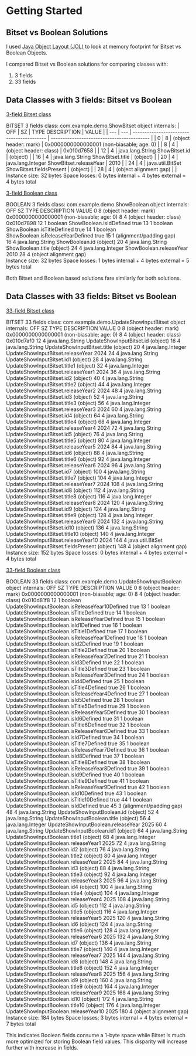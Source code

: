 # Getting Started

## Bitset vs Boolean Solutions
I used [Java Object Layout (JOL)](https://mvnrepository.com/artifact/org.openjdk.jol/jol-core) to look at memory footprint for Bitset vs Boolean Objects. 

I compared Bitset vs Boolean solutions for comparing classes with: 
1. 3 fields 
2. 33 fields

## Data Classes with 3 fields: Bitset vs Boolean

[3-field Bitset class](https://github.com/krutikavk/sparse-update-analysis/blob/main/demo/src/main/java/com/example/demo/ShowBitset.java)

BITSET 3 fields class:
com.example.demo.ShowBitset object internals:
| OFF | SZ  |              TYPE DESCRIPTION             |       VALUE                                |
| --- | --- | ----------------------------------------- | ------------------------------------------ |
| 0   | 8   |                  (object header: mark)    |  0x0000000000000001 (non-biasable; age: 0) |
| 8   | 4   |                  (object header: class)   |  0x010d7658                                |
| 12  | 4   | java.lang.String ShowBitset.id            |  (object)                                  |
| 16  | 4   | java.lang.String ShowBitset.title         |  (object)                                  |
| 20  | 4   | java.lang.Integer ShowBitset.releaseYear  |   2010                                     |
| 24  | 4   | java.util.BitSet ShowBitset.fieldsPresent |  (object)                                  |
| 28  | 4   |                  (object alignment gap)   |                                            |
Instance size: 32 bytes
Space losses: 0 bytes internal + 4 bytes external = 4 bytes total

[3-field Boolean class](https://github.com/krutikavk/sparse-update-analysis/blob/main/demo/src/main/java/com/example/demo/ShowBoolean.java)

BOOLEAN 3 fields class:
com.example.demo.ShowBoolean object internals:
OFF  SZ                TYPE DESCRIPTION                        VALUE
0    8                      (object header: mark)              0x0000000000000001 (non-biasable; age: 0)
8    4                     (object header: class)             0x010d7898
12   1             boolean ShowBoolean.isIdDefined            true
13   1             boolean ShowBoolean.isTitleDefined         true
14   1             boolean ShowBoolean.isReleaseYearDefined   true
15   1                     (alignment/padding gap)            
16   4    java.lang.String ShowBoolean.id                     (object)
20   4    java.lang.String ShowBoolean.title                  (object)
24   4   java.lang.Integer ShowBoolean.releaseYear            2010
28   4                     (object alignment gap)             
Instance size: 32 bytes
Space losses: 1 bytes internal + 4 bytes external = 5 bytes total

Both Bitset and Boolean based solutions fare similarly for both solutions.



## Data Classes with 33 fields: Bitset vs Boolean

[33-field Bitset class](https://github.com/krutikavk/sparse-update-analysis/blob/main/demo/src/main/java/com/example/demo/UpdateShowInputBitset.java)

BITSET 33 fields class:
com.example.demo.UpdateShowInputBitset object internals:
OFF  SZ                TYPE DESCRIPTION                           VALUE
0     8                     (object header: mark)                 0x0000000000000001 (non-biasable; age: 0)
8     4                     (object header: class)                0x010d7af0
12    4    java.lang.String UpdateShowInputBitset.id              (object)
16    4    java.lang.String UpdateShowInputBitset.title           (object)
20    4   java.lang.Integer UpdateShowInputBitset.releaseYear     2024
24    4    java.lang.String UpdateShowInputBitset.id1             (object)
28    4    java.lang.String UpdateShowInputBitset.title1          (object)
32    4   java.lang.Integer UpdateShowInputBitset.releaseYear1    2024
36    4    java.lang.String UpdateShowInputBitset.id2             (object)
40    4    java.lang.String UpdateShowInputBitset.title2          (object)
44    4   java.lang.Integer UpdateShowInputBitset.releaseYear2    2024
48    4    java.lang.String UpdateShowInputBitset.id3             (object)
52    4    java.lang.String UpdateShowInputBitset.title3          (object)
56    4   java.lang.Integer UpdateShowInputBitset.releaseYear3    2024
60    4    java.lang.String UpdateShowInputBitset.id4             (object)
64    4    java.lang.String UpdateShowInputBitset.title4          (object)
68    4   java.lang.Integer UpdateShowInputBitset.releaseYear4    2024
72    4    java.lang.String UpdateShowInputBitset.id5             (object)
76    4    java.lang.String UpdateShowInputBitset.title5          (object)
80    4   java.lang.Integer UpdateShowInputBitset.releaseYear5    2024
84    4    java.lang.String UpdateShowInputBitset.id6             (object)
88    4    java.lang.String UpdateShowInputBitset.title6          (object)
92    4   java.lang.Integer UpdateShowInputBitset.releaseYear6    2024
96    4    java.lang.String UpdateShowInputBitset.id7             (object)
100   4    java.lang.String UpdateShowInputBitset.title7          (object)
104   4   java.lang.Integer UpdateShowInputBitset.releaseYear7    2024
108   4    java.lang.String UpdateShowInputBitset.id8             (object)
112   4    java.lang.String UpdateShowInputBitset.title8          (object)
116   4   java.lang.Integer UpdateShowInputBitset.releaseYear8    2024
120   4    java.lang.String UpdateShowInputBitset.id9             (object)
124   4    java.lang.String UpdateShowInputBitset.title9          (object)
128   4   java.lang.Integer UpdateShowInputBitset.releaseYear9    2024
132   4    java.lang.String UpdateShowInputBitset.id10            (object)
136   4    java.lang.String UpdateShowInputBitset.title10         (object)
140   4   java.lang.Integer UpdateShowInputBitset.releaseYear10   2024
144   4    java.util.BitSet UpdateShowInputBitset.fieldsPresent   (object)
148   4                     (object alignment gap)                
Instance size: 152 bytes
Space losses: 0 bytes internal + 4 bytes external = 4 bytes total


[33-field Boolean class](https://github.com/krutikavk/sparse-update-analysis/blob/main/demo/src/main/java/com/example/demo/UpdateShowInputBoolean.java)

BOOLEAN 33 fields class:
com.example.demo.UpdateShowInputBoolean object internals:
OFF  SZ                TYPE DESCRIPTION                                     VALUE
0   8                     (object header: mark)                           0x0000000000000001 (non-biasable; age: 0)
8   4                     (object header: class)                          0x010d81f8
12   1             boolean UpdateShowInputBoolean.isReleaseYear10Defined   true
13   1             boolean UpdateShowInputBoolean.isTitleDefined           true
14   1             boolean UpdateShowInputBoolean.isReleaseYearDefined     true
15   1             boolean UpdateShowInputBoolean.isId1Defined             true
16   1             boolean UpdateShowInputBoolean.isTitle1Defined          true
17   1             boolean UpdateShowInputBoolean.isReleaseYear1Defined    true
18   1             boolean UpdateShowInputBoolean.isId2Defined             true
19   1             boolean UpdateShowInputBoolean.isTitle2Defined          true
20   1             boolean UpdateShowInputBoolean.isReleaseYear2Defined    true
21   1             boolean UpdateShowInputBoolean.isId3Defined             true
22   1             boolean UpdateShowInputBoolean.isTitle3Defined          true
23   1             boolean UpdateShowInputBoolean.isReleaseYear3Defined    true
24   1             boolean UpdateShowInputBoolean.isId4Defined             true
25   1             boolean UpdateShowInputBoolean.isTitle4Defined          true
26   1             boolean UpdateShowInputBoolean.isReleaseYear4Defined    true
27   1             boolean UpdateShowInputBoolean.isId5Defined             true
28   1             boolean UpdateShowInputBoolean.isTitle5Defined          true
29   1             boolean UpdateShowInputBoolean.isReleaseYear5Defined    true
30   1             boolean UpdateShowInputBoolean.isId6Defined             true
31   1             boolean UpdateShowInputBoolean.isTitle6Defined          true
32   1             boolean UpdateShowInputBoolean.isReleaseYear6Defined    true
33   1             boolean UpdateShowInputBoolean.isId7Defined             true
34   1             boolean UpdateShowInputBoolean.isTitle7Defined          true
35   1             boolean UpdateShowInputBoolean.isReleaseYear7Defined    true
36   1             boolean UpdateShowInputBoolean.isId8Defined             true
37   1             boolean UpdateShowInputBoolean.isTitle8Defined          true
38   1             boolean UpdateShowInputBoolean.isReleaseYear8Defined    true
39   1             boolean UpdateShowInputBoolean.isId9Defined             true
40   1             boolean UpdateShowInputBoolean.isTitle9Defined          true
41   1             boolean UpdateShowInputBoolean.isReleaseYear9Defined    true
42   1             boolean UpdateShowInputBoolean.isId10Defined            true
43   1             boolean UpdateShowInputBoolean.isTitle10Defined         true
44   1             boolean UpdateShowInputBoolean.isIdDefined              true
45   3                     (alignment/padding gap)                         
48   4    java.lang.String UpdateShowInputBoolean.id                       (object)
52   4    java.lang.String UpdateShowInputBoolean.title                    (object)
56   4   java.lang.Integer UpdateShowInputBoolean.releaseYear              2025
60   4    java.lang.String UpdateShowInputBoolean.id1                      (object)
64   4    java.lang.String UpdateShowInputBoolean.title1                   (object)
68   4   java.lang.Integer UpdateShowInputBoolean.releaseYear1             2025
72   4    java.lang.String UpdateShowInputBoolean.id2                      (object)
76   4    java.lang.String UpdateShowInputBoolean.title2                   (object)
80   4   java.lang.Integer UpdateShowInputBoolean.releaseYear2             2025
84   4    java.lang.String UpdateShowInputBoolean.id3                      (object)
88   4    java.lang.String UpdateShowInputBoolean.title3                   (object)
92   4   java.lang.Integer UpdateShowInputBoolean.releaseYear3             2025
96   4    java.lang.String UpdateShowInputBoolean.id4                      (object)
100   4    java.lang.String UpdateShowInputBoolean.title4                   (object)
104   4   java.lang.Integer UpdateShowInputBoolean.releaseYear4             2025
108   4    java.lang.String UpdateShowInputBoolean.id5                      (object)
112   4    java.lang.String UpdateShowInputBoolean.title5                   (object)
116   4   java.lang.Integer UpdateShowInputBoolean.releaseYear5             2025
120   4    java.lang.String UpdateShowInputBoolean.id6                      (object)
124   4    java.lang.String UpdateShowInputBoolean.title6                   (object)
128   4   java.lang.Integer UpdateShowInputBoolean.releaseYear6             2025
132   4    java.lang.String UpdateShowInputBoolean.id7                      (object)
136   4    java.lang.String UpdateShowInputBoolean.title7                   (object)
140   4   java.lang.Integer UpdateShowInputBoolean.releaseYear7             2025
144   4    java.lang.String UpdateShowInputBoolean.id8                      (object)
148   4    java.lang.String UpdateShowInputBoolean.title8                   (object)
152   4   java.lang.Integer UpdateShowInputBoolean.releaseYear8             2025
156   4    java.lang.String UpdateShowInputBoolean.id9                      (object)
160   4    java.lang.String UpdateShowInputBoolean.title9                   (object)
164   4   java.lang.Integer UpdateShowInputBoolean.releaseYear9             2025
168   4    java.lang.String UpdateShowInputBoolean.id10                     (object)
172   4    java.lang.String UpdateShowInputBoolean.title10                  (object)
176   4   java.lang.Integer UpdateShowInputBoolean.releaseYear10            2025
180   4                     (object alignment gap)                          
Instance size: 184 bytes
Space losses: 3 bytes internal + 4 bytes external = 7 bytes total


This indicates Boolean fields consume a 1-byte space while Bitset is much more optimized for storing Boolean field values. 
This disparity will increase further with increase in fields. 












